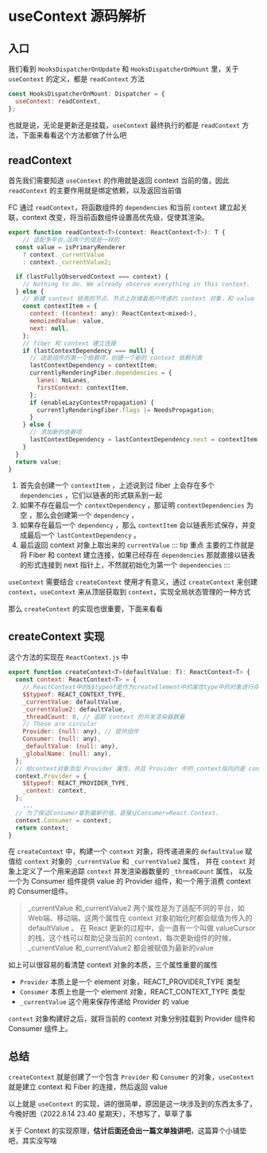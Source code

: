 # useContext 源码解析

## 入口

我们看到 `HooksDispatcherOnUpdate` 和 `HooksDispatcherOnMount` 里，关于 `useContext` 的定义，都是 `readContext` 方法

```js
const HooksDispatcherOnMount: Dispatcher = {
  useContext: readContext,
};
```

也就是说，无论是更新还是挂载，`useContext` 最终执行的都是 `readContext` 方法，下面来看看这个方法都做了什么吧

## readContext

首先我们需要知道 `useContext` 的作用就是返回 context 当前的值，因此 `readContext` 的主要作用就是绑定依赖，以及返回当前值

FC 通过 `readContext`，将函数组件的 `dependencies` 和当前 `context` 建立起关联，context 改变，将当前函数组件设置高优先级，促使其渲染。

```js
export function readContext<T>(context: ReactContext<T>): T {
    // 适配多平台,这两个的值是一样的
  const value = isPrimaryRenderer
    ? context._currentValue
    : context._currentValue2;

  if (lastFullyObservedContext === context) {
    // Nothing to do. We already observe everything in this context.
  } else {
    // 新建 context 链表的节点，节点上存储着用户传递的 context 对象，和 value
    const contextItem = {
      context: ((context: any): ReactContext<mixed>),
      memoizedValue: value,
      next: null,
    };
    // fiber 和 context 建立连接
    if (lastContextDependency === null) {
      // 这是组件的第一个依赖项，创建一个新的 context 依赖列表
      lastContextDependency = contextItem;
      currentlyRenderingFiber.dependencies = {
        lanes: NoLanes,
        firstContext: contextItem,
      };
      if (enableLazyContextPropagation) {
        currentlyRenderingFiber.flags |= NeedsPropagation;
      }
    } else {
      // 添加新的依赖项
      lastContextDependency = lastContextDependency.next = contextItem;
    }
  }
  return value;
}
```

1. 首先会创建一个 `contextItem` ，上述说到过 fiber 上会存在多个 `dependencies` ，它们以链表的形式联系到一起
2. 如果不存在最后一个 `contextDependency` ，那证明 `contextDependencies` 为空 ，那么会创建第一个 `dependency` ，
3. 如果存在最后一个 `dependency` ，那么 `contextItem` 会以链表形式保存，并变成最后一个 `lastContextDependency` 。
4. 最后返回 context 对象上取出来的 `currentValue`
::: tip 重点
主要的工作就是将 Fiber 和 context 建立连接，如果已经存在 `dependencies` 那就直接以链表的形式连接到 next 指针上，不然就初始化为第一个 `dependencies`
:::

`useContext` 需要结合 `createContext` 使用才有意义，通过 `createContext` 来创建 `context`，`useContext` 来从顶层获取到 `context`，实现全局状态管理的一种方式

那么 `createContext` 的实现也很重要，下面来看看

## createContext 实现

这个方法的实现在 `ReactContext.js` 中

```js
export function createContext<T>(defaultValue: T): ReactContext<T> {
  const context: ReactContext<T> = {
    // ReactContext中的$$typeof是作为createElement中的属性type中的对象进行存储的
    $$typeof: REACT_CONTEXT_TYPE,
    _currentValue: defaultValue,
    _currentValue2: defaultValue,
    _threadCount: 0, // 追踪 context 的并发渲染器数量
    // These are circular
    Provider: (null: any), // 提供组件
    Consumer: (null: any),
    _defaultValue: (null: any),
    _globalName: (null: any),
  };
  // 给context对象添加 Provider 属性，并且 Provider 中的_context指向的是 context 对象
  context.Provider = {
    $$typeof: REACT_PROVIDER_TYPE,
    _context: context,
  };
    ...
  // 为了保证Consumer拿到最新的值，直接让Consumer=React.Context，
  context.Consumer = context;
  return context;
}
```

在 `createContext` 中，构建一个 `context` 对象，将传递进来的 `defaultValue` 赋值给 `context` 对象的 `_currentValue` 和 `_currentValue2` 属性，
并在 `context` 对象上定义了一个用来追踪 `context` 并发渲染器数量的 `_threadCount` 属性，
以及一个为 Consumer 组件提供 value 的 Provider 组件，和一个用于消费 context 的 Consumer组件。

> _currentValue 和_currentValue2 两个属性是为了适配不同的平台，如 Web端、移动端。这两个属性在 context 对象初始化时都会赋值为传入的 defaultValue 。
> 在 React 更新的过程中，会一直有一个叫做 valueCursor 的栈，这个栈可以帮助记录当前的 context，每次更新组件的时候，_currentValue 和_currentValue2 都会被赋值为最新的value

如上可以很容易的看清楚 context 对象的本质，三个属性重要的属性

- `Provider` 本质上是一个 element 对象，REACT_PROVIDER_TYPE 类型
- `Consumer` 本质上也是一个 element 对象，REACT_CONTEXT_TYPE 类型
- `_currentValue` 这个用来保存传递给 Provider 的 value

`context` 对象构建好之后，就将当前的 context 对象分别挂载到 Provider 组件和 Consumer 组件上。

## 总结

`createContext` 就是创建了一个包含 `Provider` 和 `Consumer` 的对象，`useContext` 就是建立 context 和 Fiber 的连接，然后返回 value

以上就是 `useContext` 的实现，讲的很简单，原因是这一块涉及到的东西太多了，今晚好困（2022.8.14 23.40 星期天），不想写了，草草了事

关于 Context 的实现原理，**估计后面还会出一篇文单独讲吧**，这篇算个小铺垫吧，其实没写啥
